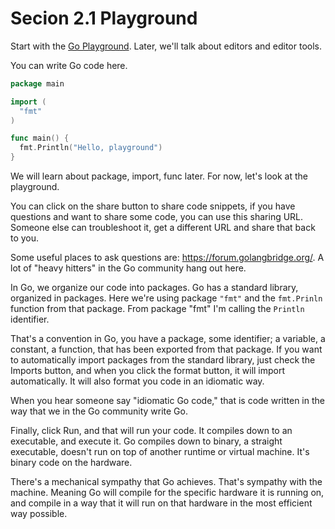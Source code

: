 # Secion 2.1 Playground

Start with the [Go Playground](https://play.golang.org/). Later, we'll talk about editors and editor tools.

You can write Go code here.

```go
package main

import (
  "fmt"
)

func main() {
  fmt.Println("Hello, playground")
}
```
We will learn about package, import, func later. For now, let's look at the playground.

You can click on the share button to share code snippets, if you have questions and want to share some code, you can use this sharing URL. Someone else can troubleshoot it, get a different URL and share that back to you.

Some useful places to ask questions are: https://forum.golangbridge.org/. A lot of "heavy hitters" in the Go community hang out here.

In Go, we organize our code into packages. Go has a standard library, organized in packages. Here we're using package `"fmt"` and the `fmt.Prinln` function from that package. From package "fmt" I'm calling the `Println` identifier.
  
That's a convention in Go, you have a package, some identifier; a variable, a constant, a function, that has been exported from that package. If you want to automatically import packages from the standard library, just check the Imports button, and when you click the format button, it will import automatically. It will also format you code in an idiomatic way.

When you hear someone say "idiomatic Go code," that is code written in the way that we in the Go community write Go.

Finally, click Run, and that will run your code. It compiles down to an executable, and execute it. Go compiles down to binary, a straight executable, doesn't run on top of another runtime or virtual machine. It's binary code on the hardware. 
  
There's a mechanical sympathy that Go achieves. That's sympathy with the machine. Meaning Go will compile for the specific hardware it is running on, and compile in a way that it will run on that hardware in the most efficient way possible.

